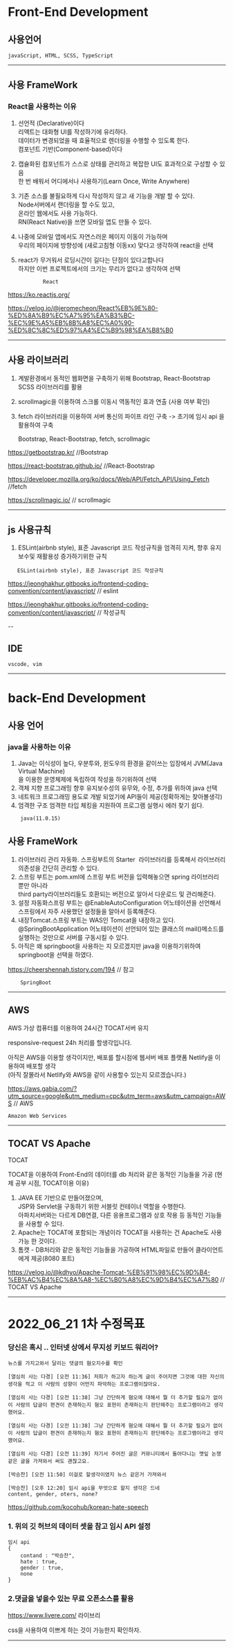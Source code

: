# Front-End Development

## 사용언어

    javaScript, HTML, SCSS, TypeScript

---

## 사용 FrameWork

### React을 사용하는 이유

1.  선언적 (Declarative)이다 <br>
    리액트는 대화형 UI를 작성하기에 유리하다. <br>
    데이터가 변경되었을 때 효율적으로 렌더링을 수행할 수 있도록 한다. <br>
    컴포넌트 기반(Component-based)이다<br>
2.  캡슐화된 컴포넌트가 스스로 상태를 관리하고 복잡한 UI도 효과적으로 구성할 수 있음 <br>
    한 번 배워서 어디에서나 사용하기(Learn Once, Write Anywhere)<br>
3.  기존 소스를 불필요하게 다시 작성하지 않고 새 기능을 개발 할 수 있다. <br>Node서버에서 랜더링을 할 수도 있고, <br>온라인 웹에서도 사용 가능하다. <br>RN(React Native)을 쓰면 모바일 앱도 만들 수 있다.
4.  나중에 모바일 앱에서도 자연스러운 페이지 이동이 가능하며 <br> 우리의 페이지에 방향성에 (새로고침형 이동xx) 맞다고 생각하여 react을 선택
5.  react가 무거워서 로딩시간이 길다는 단점이 있다고합나다<br> 하지만 이번 프로젝트에서의 크기는 무리가 없다고 생각하여 선택

                React

https://ko.reactjs.org/

https://velog.io/@jeromecheon/React%EB%9E%80-%ED%8A%B9%EC%A7%95%EA%B3%BC-%EC%9E%A5%EB%8B%A8%EC%A0%90-%ED%8C%8C%ED%97%A4%EC%B9%98%EA%B8%B0

---

## 사용 라이브러리

1. 계발환경에서 동적인 웹화면을 구축하기 위해 Bootstrap, React-Bootstrap SCSS 라이브러리를 활용

2. scrollmagic을 이용하여 스크롤 이동시 역동적인 효과 연출 (사용 여부 확인)

3. fetch 라이브러리을 이용하여 서버 통신의 파이프 라인 구축 -> 초기에 임시 api 을 활용하여 구축

   Bootstrap, React-Bootstrap, fetch, scrollmagic

https://getbootstrap.kr/ //Bootstrap

https://react-bootstrap.github.io/ //React-Bootstrap

https://developer.mozilla.org/ko/docs/Web/API/Fetch_API/Using_Fetch //fetch

https://scrollmagic.io/ // scrollmagic

---

## js 사용규칙

1. ESLint(airbnb style), 표준 Javascript 코드 작성규칙을 엄격히 지켜, 향후 유지보수및 재활용성 증가하기위한 규칙

```
   ESLint(airbnb style), 표준 Javascript 코드 작성규칙
```

https://jeonghakhur.gitbooks.io/frontend-coding-convention/content/javascript/ // eslint

https://jeonghakhur.gitbooks.io/frontend-coding-convention/content/javascript/ // 작성규칙

--

## IDE

    vscode, vim

---

# back-End Development

## 사용 언어

### java을 사용하는 이유

1.  Java는 이식성이 높다, 우분투와, 윈도우의 환경을 같이쓰는 입장에서 JVM(Java Virtual Machine)<br>을 이용한 운영체제에 독립하여 작성을 하기위하여 선택
2.  객체 지향 프로그래밍 향후 유지보수성의 유무와, 수정, 추가를 위하여 java 선택
3.  네트워크 프로그래밍 용도로 개발 되었기에 API들이 제공(정확하게는 찾아볼생각)
4.  엄격한 구조 엄격한 타입 체킹을 지원하여 프로그램 실행시 에러 찾기 쉽다.

```
    java(11.0.15)
```

## 사용 FrameWork

1. 라이브러리 관리 자동화.
   스프링부트의 Starter  라이브러리를 등록해서 라이브러리 의존성을 간단히 관리할 수 있다.
2. 스프링 부트는 pom.xml에 스프링 부트 버전을 입력해놓으면 spring 라이브러리 뿐만 아니라<br> third party라이브러리들도 호환되는 버전으로 알아서 다운로드 및 관리해준다.
3. 설정 자동화스프링 부트는 @EnableAutoConfiguration 어노테이션을 선언해서 스프링에서 자주 사용했던 설정들을 알아서 등록해준다.
4. 내장Tomcat.스프링 부트는 WAS인 Tomcat을 내장하고 있다. <br>@SpringBootApplication 어노테이션이 선언되어 있는 클래스의 mail()메소드를 실행하는 것만으로 서버를 구동시킬 수 있다.
5. 아직은 왜 springboot을 사용하는 지 모르겠지만 java을 이용하기위하여 springboot을 선택을 하였다.

https://cheershennah.tistory.com/194 // 참고

```
    SpringBoot
```

---

## AWS

AWS 가상 컴퓨터를 이용하여 24시간 TOCAT서버 유지

responsive-request 24h 처리를 할생각입니다.

아직은 AWS을 이용할 생각이지만, 배포를 할시점에 웹서버 배포 플랫폼 Netlify을 이용하여 배포할 생각 <br>(아직 잘몰라서 Netlify와 AWS을 같이 사용할수 있는지 모르겠습니다.)

https://aws.gabia.com/?utm_source=google&utm_medium=cpc&utm_term=aws&utm_campaign=AWS // AWS

```
Amazon Web Services
```

---

## TOCAT VS Apache

TOCAT

TOCAT을 이용하여 Front-End의 데이터를 db 처리와 같은 동적인 기능들을 가공 (현제 공부 시점, TOCAT이용 이유)

1. JAVA EE 기반으로 만들어졌으며, <br> JSP와 Servlet을 구동하기 위한 서블릿 컨테이너 역할을 수행한다. <br>
   아파치서버와는 다르게 DB연결, 다른 응용프로그램과 상호 작용 등 동적인 기능들을
   사용할 수 있다.
2. Apache는 TOCAT에 포함되는 개념이라 TOCAT을 사용하는 건 Apache도 사용가능 한 것이다.
3. 톰캣 - DB처리와 같은 동적인 기능들을 가공하여 HTML파일로 만들어 클라이언트에게 제공(8080 포트)

https://velog.io/@kdhyo/Apache-Tomcat-%EB%91%98%EC%9D%B4-%EB%AC%B4%EC%8A%A8-%EC%B0%A8%EC%9D%B4%EC%A7%80 // TOCAT VS Apache

---

# 2022_06_21 1차 수정목표

### 당신은 혹시 .. 인터넷 상에서 무지성 키보드 워리어?

```
뉴스를 가지고와서 달리는 댓글의 혐오지수를 확인

[열심히 사는 다경] [오전 11:36] 저희가 하고자 하는게 글이 주어지면 그것에 대한 자신의 생각을 적고 이 사람의 성향이 어떤지 파악하는 프로그램이잖아요.

[열심히 사는 다경] [오전 11:38] 그냥 간단하게 혐오에 대해서 뭘 더 추가할 필요가 없이 이 사람의 답글이 편견이 존재하는지 혐오 표현이 존재하는지 판단헤주는 프로그램이라고 생각했어요.

[열심히 사는 다경] [오전 11:38] 그냥 간단하게 혐오에 대해서 뭘 더 추가할 필요가 없이 이 사람의 답글이 편견이 존재하는지 혐오 표현이 존재하는지 판단헤주는 프로그램이라고 생각했어요.

[열심히 사는 다경] [오전 11:39] 저기서 주어진 글은 커뮤니티에서 돌아다니는 깻잎 논쟁같은 글을 가져와서 써도 괜찮고요.

[박승찬] [오전 11:50] 이걸로 할생각이였지 뉴스 같은거 가져와서

[박승찬] [오후 12:20] 임시 api을 무엇으로 할지 생각은 드네
content, gender, oters, none?
```

https://github.com/kocohub/korean-hate-speech

### 1. 위의 깃 허브의 데이터 셋을 참고 임시 API 설정

```
임시 api
{
    contand : "박승찬",
    hate : true,
    gender : true,
    none
}
```

### 2.댓글을 넣을수 있는 무료 오픈소스를 활용

https://www.livere.com/ 라이브리

css을 사용하여 이쁘게 하는 것이 가능한지 확인하자.

---
